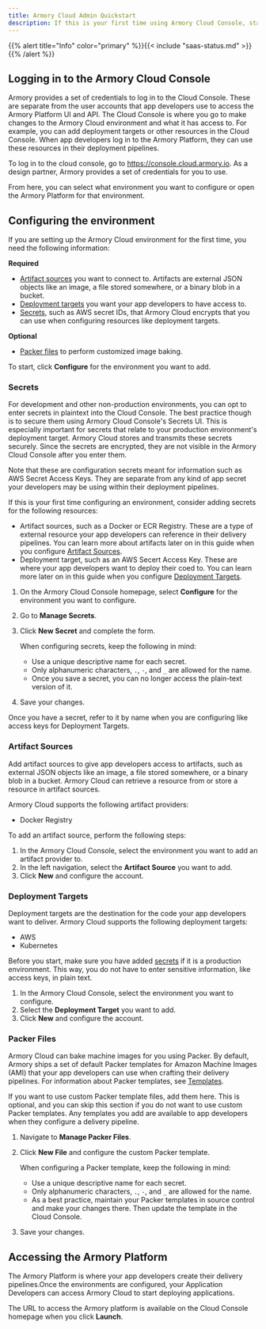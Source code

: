 ```yaml
---
title: Armory Cloud Admin Quickstart 
description: If this is your first time using Armory Cloud Console, start here. It walks you through using the Armory Cloud Console, from first log in to granting your app developers access to Armory Cloud.
---
```


{{% alert title="Info" color="primary" %}}{{< include "saas-status.md" >}}{{% /alert %}}

## Logging in to the Armory Cloud Console 

Armory provides a set of credentials to log in to the Cloud Console. These are separate from the user accounts that app developers use to access the Armory Platform UI and API. The Cloud Console is where you go to make changes to the Armory Cloud environment and what it has access to. For example, you can add deployment targets or other resources in the Cloud Console. When app developers log in to the Armory Platform, they can use these resources in their deployment pipelines.

To log in to the cloud console, go to https://console.cloud.armory.io. As a design partner, Armory provides a set of credentials for you to use.

From here, you can select what environment you want to configure or open the Armory Platform for that environment.

## Configuring the environment

If you are setting up the Armory Cloud environment for the first time, you need the following information:

**Required**

* [Artifact sources](#artifact-sources) you want to connect to. Artifacts are external JSON objects like an image, a file stored somewhere, or a binary blob in a bucket.
* [Deployment targets](#deployment-targets) you want your app developers to have access to.
* [Secrets](#secrets), such as AWS secret IDs, that Armory Cloud encrypts that you can use when configuring resources like deployment targets.
  
**Optional**

* [Packer files](#packer-files) to perform customized image baking.

To start, click **Configure** for the environment you want to add.

### Secrets

For development and other non-production environments, you can opt to enter secrets in plaintext into the Cloud Console. The best practice though is to secure them using Armory Cloud Console's Secrets UI. This is especially important for secrets that relate to your production environment's deployment target. Armory Cloud stores and transmits these secrets securely. Since the secrets are encrypted, they are not visible in the Armory Cloud Console after you enter them.

Note that these are configuration secrets meant for information such as AWS Secret Access Keys. They are separate from any kind of app secret your developers may be using within their deployment pipelines.

If this is your first time configuring an environment, consider adding secrets for the following resources:

- Artifact sources, such as a Docker or ECR Registry. These are a type of external resource your app developers can reference in their delivery pipelines. You can learn more about artifacts later on in this guide when you configure [Artifact Sources](#artifact-sources).
- Deployment target, such as an AWS Secert Access Key. These are where your app developers want to deploy their coed to. You can learn more later on in this guide when you configure [Deployment Targets](#deployment-targets).

1. On the Armory Cloud Console homepage, select **Configure** for the environment you want to configure.
2. Go to **Manage Secrets**.
3. Click **New Secret** and complete the form.
   
   When configuring secrets, keep the following in mind:
   
   - Use a unique descriptive name for each secret.
   - Only alphanumeric characters, `.`, `-`, and `_` are allowed for the name.
   - Once you save a secret, you can no longer access the plain-text version of it.
  
4. Save your changes.

Once you have a secret, refer to it by name when you are configuring like access keys for Deployment Targets.

### Artifact Sources

Add artifact sources to give app developers access to artifacts, such as external JSON objects like an image, a file stored somewhere, or a binary blob in a bucket. Armory Cloud can retrieve a resource from or store a resource in artifact sources.

Armory Cloud supports the following artifact providers:

- Docker Registry

To add an artifact source, perform the following steps:

1. In the Armory Cloud Console, select the environment you want to add an artifact provider to.
2. In the left navigation, select the **Artifact Source** you want to add.
3. Click **New** and configure the account.

### Deployment Targets

Deployment targets are the destination for the code your app developers want to deliver. Armory Cloud supports the following deployment targets:

- AWS
- Kubernetes

Before you start, make sure you have added [secrets](#secrets) if it is a production environment. This way, you do not have to enter sensitive information, like access keys, in plain text.

1. In the Armory Cloud Console, select the environment you want to configure.
2. Select the **Deployment Target** you want to add.
3. Click **New** and configure the account.

### Packer Files

Armory Cloud can bake machine images for you using Packer. By default, Armory ships a set of default Packer templates for Amazon Machine Images (AMI) that your app developers can use when crafting their delivery pipelines. For information about Packer templates, see [Templates](https://www.packer.io/docs/templates).

If you want to use custom Packer template files, add them here. This is optional, and you can skip this section if you do not want to use custom Packer templates. Any templates you add are available to app developers when they configure a delivery pipeline.

1. Navigate to **Manage Packer Files**.
2. Click **New File** and configure the custom Packer template.
   
   When configuring a Packer template, keep the following in mind:
   
   - Use a unique descriptive name for each secret.
   - Only alphanumeric characters, `.`, `-`, and `_` are allowed for the name.
   - As a best practice, maintain your Packer templates in source control and make your changes there. Then update the template in the Cloud Console.

3. Save your changes.


<!--### Pipeline Triggers

These are optional but provide a way for your developers to automatically trigger their deployment pipelines. -->

## Accessing the Armory Platform

The Armory Platform is where your app developers create their delivery pipelines.Once the environments are configured, your Application Developers can access Armory Cloud to start deploying applications.

The URL to access the Armory platform is available on the Cloud Console homepage when you click **Launch**.